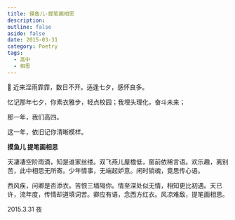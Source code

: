 ```yaml
---
title: 摸鱼儿·提笔画相思
description: 
outline: false
aside: false
date: 2015-03-31
category: Poetry
tags:
  - 高中
  - 相思
---
```


<!--@include: ../../../.vitepress/template/PostCommon.md-->



💖 近来淫雨霏霏，数日不开。适逢七夕，感怀良多。

忆记那年七夕，你素衣雅步，轻点校园；我埋头理化，奋斗未来；

那一年，我们高四。

这一年，依旧记你清晰模样。

**摸鱼儿 提笔画相思**

天凄凄空阶雨滴，知是谁家丝缕。双飞燕儿屋檐低，窗前依稀言语。欢乐趣，离别苦，此中相思无所寄。少年情事，无端起妒意。闲时销魂，竟思传心语。

西风疾，问卿是否添衣。苦恨三墙隔你。情至深处似无情，相知更比初遇。天已许，流年度，传情却道填词苦。卿应有语，念西方红衣。风凉难敌，提笔画相思。

2015.3.31 夜